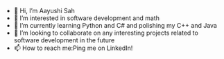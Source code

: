- 👋 Hi, I’m Aayushi Sah
- 👀 I’m interested in software development and math 
- 🌱 I’m currently learning Python and C# and polishing my C++ and Java
- 💞️ I’m looking to collaborate on any interesting projects related to software development in the future
- 📫 How to reach me:Ping me on LinkedIn!

<!---
aayushisah/aayushisah is a ✨ special ✨ repository because its `README.md` (this file) appears on your GitHub profile.
You can click the Preview link to take a look at your changes.
--->
